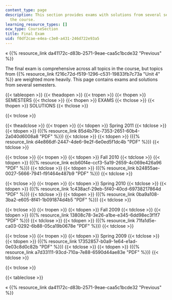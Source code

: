 ```yaml
---
content_type: page
description: This section provides exams with solutions from several semesters of
  the course.
learning_resource_types: []
ocw_type: CourseSection
title: Final Exam
uid: f0df2cae-e4ea-c3e0-a431-246d722e93a5
---
```


« {{% resource_link da41172c-d83b-2571-9eae-caa5c1bcde32 "Previous" %}}

The final exam is comprehensive across all topics in the course, but topics from {{% resource_link f216c72d-f519-1296-c531-19833fb7c73a "Unit 4" %}} are weighted more heavily. This page contains exams and solutions from several semesters.

{{< tableopen >}}
{{< theadopen >}}
{{< tropen >}}
{{< thopen >}}
SEMESTERS
{{< thclose >}}
{{< thopen >}}
EXAMS
{{< thclose >}}
{{< thopen >}}
SOLUTIONS
{{< thclose >}}

{{< trclose >}}

{{< theadclose >}}
{{< tropen >}}
{{< tdopen >}}
Spring 2011
{{< tdclose >}}
{{< tdopen >}}
({{% resource_link 85d4b79c-7353-2651-60b4-2a040d6008a8 "PDF" %}})
{{< tdclose >}}
{{< tdopen >}}
({{% resource_link d4e866df-2447-4de6-9e2f-6e0ed5f1dc4b "PDF" %}})
{{< tdclose >}}

{{< trclose >}}
{{< tropen >}}
{{< tdopen >}}
Fall 2010
{{< tdclose >}}
{{< tdopen >}}
({{% resource_link ecb60f4e-ccf3-5a19-2659-4c069e426a96 "PDF" %}})
{{< tdclose >}}
{{< tdopen >}}
({{% resource_link b24855ae-0027-5666-7941-f91464e487b9 "PDF" %}})
{{< tdclose >}}

{{< trclose >}}
{{< tropen >}}
{{< tdopen >}}
Spring 2010
{{< tdclose >}}
{{< tdopen >}}
({{% resource_link 1c438acf-29eb-5f40-40cd-69738217864d "PDF" %}})
{{< tdclose >}}
{{< tdopen >}}
({{% resource_link 0ba9a108-3ba2-e605-8f41-1b091874d4b5 "PDF" %}})
{{< tdclose >}}

{{< trclose >}}
{{< tropen >}}
{{< tdopen >}}
Fall 2009
{{< tdclose >}}
{{< tdopen >}}
({{% resource_link 13808c78-3e26-a1be-e345-6dd98ec3f1f7 "PDF" %}})
{{< tdclose >}}
{{< tdopen >}}
({{% resource_link 71fa1d5e-ca03-0292-6b88-05ca19b0678e "PDF" %}})
{{< tdclose >}}

{{< trclose >}}
{{< tropen >}}
{{< tdopen >}}
Spring 2009
{{< tdclose >}}
{{< tdopen >}}
({{% resource_link 17352857-b0a9-1e64-e1ad-0e03c8d0c82b "PDF" %}})
{{< tdclose >}}
{{< tdopen >}}
({{% resource_link a7d33111-93cd-710a-7e88-6590d44ae83e "PDF" %}})
{{< tdclose >}}

{{< trclose >}}

{{< tableclose >}}

« {{% resource_link da41172c-d83b-2571-9eae-caa5c1bcde32 "Previous" %}}